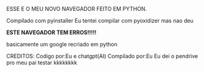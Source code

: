ESSE E O MEU NOVO NAVEGADOR FEITO EM PYTHON.

Compilado com pyinstaller
Eu tentei compilar com pyoxidizer mas nao deu

**ESTE NAVEGADOR TEM ERROS!!!!!**

basicamente um google recriado em python

CREDITOS:
Codigo por:Eu e chatgpt(AI)
Compilado por:Eu
Eu dei o pendrive pro meu pai testar kkkkkkkk
